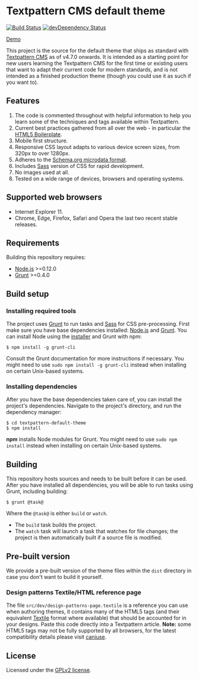 # Textpattern CMS default theme

[![Build Status](https://img.shields.io/travis/textpattern/textpattern-default-theme.svg)](https://travis-ci.org/textpattern/textpattern-default-theme)
[![devDependency Status](http://img.shields.io/david/dev/textpattern/textpattern-default-theme.svg)](https://david-dm.org/textpattern/textpattern-default-theme?type=dev)

[Demo](http://default-theme.textpattern.io/)

This project is the source for the default theme that ships as standard with [Textpattern CMS](http://textpattern.com) as of v4.7.0 onwards. It is intended as a starting point for new users learning the Textpattern CMS for the first time or existing users that want to adapt their current code for modern standards, and is not intended as a finished production theme (though you could use it as such if you want to).

## Features

1. The code is commented throughout with helpful information to help you learn some of the techniques and tags available within Textpattern.
2. Current best practices gathered from all over the web - in particular the [HTML5 Boilerplate](http://html5boilerplate.com/).
3. Mobile first structure.
4. Responsive CSS layout adapts to various device screen sizes, from 320px to over 1280px.
5. Adheres to the [Schema.org microdata format](http://schema.org/).
6. Includes [Sass](http://sass-lang.com) version of CSS for rapid development.
7. No images used at all.
8. Tested on a wide range of devices, browsers and operating systems.

## Supported web browsers

* Internet Explorer 11.
* Chrome, Edge, Firefox, Safari and Opera the last two recent stable releases.

## Requirements

Building this repository requires:

* [Node.js](http://nodejs.org/) >=0.12.0
* [Grunt](http://gruntjs.com/) >=0.4.0

## Build setup

### Installing required tools

The project uses [Grunt](http://gruntjs.com/) to run tasks and [Sass](http://sass-lang.com/) for CSS pre-processing. First make sure you have base dependencies installed: [Node.js](http://nodejs.org/) and [Grunt](http://gruntjs.com/). You can install Node using the [installer](https://nodejs.org) and Grunt with npm:

```ShellSession
$ npm install -g grunt-cli
```

Consult the Grunt documentation for more instructions if necessary. You might need to use `sudo npm install -g grunt-cli` instead when installing on certain Unix-based systems.

### Installing dependencies

After you have the base dependencies taken care of, you can install the project's dependencies. Navigate to the project's directory, and run the dependency manager:

```ShellSession
$ cd textpattern-default-theme
$ npm install
```

**npm** installs Node modules for Grunt. You might need to use `sudo npm install` instead when installing on certain Unix-based systems.

## Building

This repository hosts sources and needs to be built before it can be used. After you have installed all dependencies, you will be able to run tasks using Grunt, including building:

```ShellSession
$ grunt @task@
```

Where the `@task@` is either `build` or `watch`.

* The `build` task builds the project.
* The `watch` task will launch a task that watches for file changes; the project is then automatically built if a source file is modified.

## Pre-built version

We provide a pre-built version of the theme files within the `dist` directory in case you don't want to build it yourself.

### Design patterns Textile/HTML reference page

The file `src/dev/design-patterns-page.textile` is a reference you can use when authoring themes, it contains many of the HTML5 tags (and their equivalent [Textile](https://github.com/textile/php-textile) format where available) that should be accounted for in your designs. Paste this code directly into a Textpattern article. **Note:** some HTML5 tags may not be fully supported by all browsers, for the latest compatibility details please visit [caniuse](http://caniuse.com).

## License

Licensed under the [GPLv2 license](https://github.com/textpattern/textpattern-default-theme/blob/master/LICENSE).
